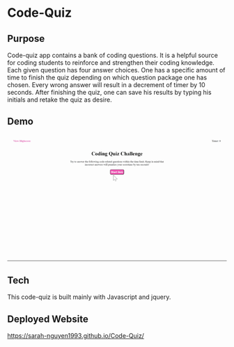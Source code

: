 # Code-Quiz
## Purpose
Code-quiz app contains a bank of coding questions. It is a helpful source for coding students to reinforce and strengthen their coding knowledge. Each given question has four answer choices. One has a specific amount of time to finish the quiz depending on which question package one has chosen. Every wrong answer will result in a decrement of timer by 10 seconds. After finishing the quiz, one can save his results by typing his initials and retake the quiz as desire.
## Demo
![Demo](Coding-Quiz.gif)
## Tech
This code-quiz is built mainly with Javascript and jquery. 
## Deployed Website 
 https://sarah-nguyen1993.github.io/Code-Quiz/
